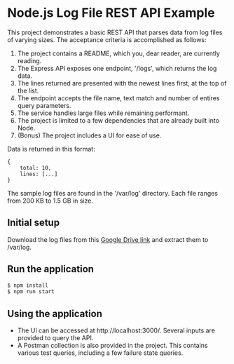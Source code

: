 Node.js Log File REST API Example
=============================================

This project demonstrates a basic REST API that parses data from log files of varying sizes.
The acceptance criteria is accomplished as follows:

1. The project contains a README, which you, dear reader, are currently reading.
2. The Express API exposes one endpoint, '/logs', which returns the log data.
3. The lines returned are presented with the newest lines first, at the top of the list.
4. The endpoint accepts the file name, text match and number of entires query parameters.
5. The service handles large files while remaining performant.
6. The project is limited to a few dependencies that are already built into Node.
7. (Bonus) The project includes a UI for ease of use.


Data is returned in this format:

```
{
    total: 10,
    lines: [...]
}
```

The sample log files are found in the '/var/log' directory. Each file ranges
from 200 KB to 1.5 GB in size.

## Initial setup

Download the log files from this [Google Drive link](https://drive.google.com/file/d/1rY35FmXErrzENVToQU--hBWRGnqiJw9d/view?usp=sharing) and extract
them to /var/log.

## Run the application

```bash
$ npm install
$ npm run start
```

## Using the application

- The UI can be accessed at http://localhost:3000/. Several inputs are provided to query the API.
- A Postman collection is also provided in the project. This contains various test queries,
including a few failure state queries.